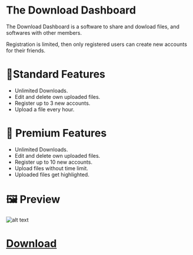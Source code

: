 # The Download Dashboard
The Download Dashboard is a software to share and dowload files, and softwares with other members.

Registration is limited, then only registered users can create new accounts for their friends.

# 👨Standard Features
 - Unlimited Downloads.
 - Edit and delete own uploaded files.
 - Register up to 3 new accounts.
 - Upload a file every hour.

# 👑 Premium Features
 - Unlimited Downloads.
 - Edit and delete own uploaded files.
 - Register up to 10 new accounts.
 - Upload files without time limit.
 - Uploaded files get highlighted.
 

# 🖼️ Preview
![alt text](https://i.imgur.com/0B5boFa.png)
# [Download](https://download1484.mediafire.com/tv20ibp3syyg/od6m54asfjo8q4n/TheDownloadDashboard.exe)

